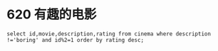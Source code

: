# 620 有趣的电影

```mysql
select id,movie,description,rating from cinema where description !='boring' and id%2=1 order by rating desc;
```